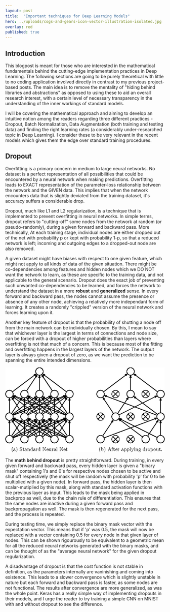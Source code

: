 ```yaml
---
layout: post
title:  "Important techniques for Deep Learning Models"
hero: ../uploads/cogs-and-gears-icon-vector-illustration-isolated.jpg
overlay: red
published: true
---
```


## Introduction

This blogpost is meant for those who are interested in the mathematical fundamentals behind the cutting-edge implementation practices in Deep Learning. The following sections are going to be purely theoretical with little to no coding application involved directly in contrast to my previous project-based posts. The main idea is to remove the mentality of "hiding behind libraries and abstractions" as opposed to using these to aid an overall research interest, with a certain level of necessary transparency in the understanding of the inner workings of standard models.    

I will be covering the mathematical approach and aiming to develop an intuitive notion among the readers regarding three different practices - Dropout, Batch Normalization, Data Augmentation (both training and testing data) and finding the right learning rates (a considerably under-researched topic in Deep Learning). I consider these to be very relevant in the recent models which gives them the edge over standard training procedures. 

## Dropout

Overfitting is a primary concern in medium to large neural networks. No dataset is a perfect representation of all possibilities that could be encountered by a neural network when making predictions. Overfitting leads to EXACT representation of the parameter-loss relationship between the network and the GIVEN data. This implies that when the network encounters data that is slightly deviated from the training dataset, it's accuracy suffers a considerable drop.

Dropout, much like L1 and L2 regularization, is a technique that is implemented to prevent overfitting in neural networks. In simple terms, dropout refers to "cutting-off" some nodes from the network at random (or pseudo-randomly), during a given forward and backward pass. More technically, At each training stage, individual nodes are either dropped out of the net with probability p or kept with probability 1-p, so that a reduced network is left; incoming and outgoing edges to a dropped-out node are also removed.

A given dataset might have biases with respect to one given feature, which might not apply to all kinds of data of the given situation. There might be co-dependencies among features and hidden nodes which we DO NOT want the network to learn, as these are specific to the training data, and not applicable to the general scenario. Dropout does the exact job of preventing such unwanted co-dependencies to be learned, and forces the network to understand the dataset in a more <b>robust</b> and <b>generalized</b> sense. In every forward and backward pass, the nodes cannot assume the presence or absence of any other node, achieving a relatively more independant form of learning. It creates a randomly "crippled" version of the neural network and forces learning upon it. 

Another key feature of dropout is that the probability of shutting a node off from the main network can be individually chosen. By this, I mean to say that whichever layer is the largest in terms of connections and node size, can be forced with a dropout of higher probabilities than layers where overfitting is not that much of a concern. This is because most of the fitting and overfitting happens in the largest layers of the network. The output layer is always given a dropout of zero, as we want the prediction to be spanning the entire intended dimensions. 

<img src="../uploads/2-Figure1-1.png"> 

The <b>math behind dropout</b> is pretty straightforward. During training, in every given forward and backward pass, every hidden layer is given a "binary mask" containing 1's and 0's for respective nodes chosen to be active and shut off respectively (the mask will be random with probability 'p' for 0 to be multiplied with a given node). In forward pass, the hidden layer is then scalar-mutiplied by this mask, along with standard activation functions with the previous layer as input. This leads to the mask being applied in backprop as well, due to the chain rule of differentiation. This ensures that the same nodes are inactive during a given forward pass and backpropagation as well. The mask is then regenerated for the next pass, and the process is repeated.

During testing time, we simply replace the binary mask vector with the expectation vector. This means that if 'p' was 0.5, the mask will now be replaced with a vector containing 0.5 for every node in that given layer of nodes. This can be shown rigourously to be equivalent to a geometric mean for all the reduced neural networks generated with the binary masks, and can be thought of as the "average neural network" for the given dropout regularization. 

A disadvantage of dropout is that the cost function is not stable in definition, as the parameters internally are vaninishing and coming into existence. This leads to a slower convergence which is slightly unstable in nature but each forward and backward pass is faster, as some nodes are not functional. The results after convergence are more generalized, as was the whole point. Keras has a really simple way of implementing dropouts in their models, and I urge the reader to try training a simple CNN on MNIST with and without dropout to see the difference. 
